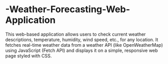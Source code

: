 # -Weather-Forecasting-Web-Application
This web-based application allows users to check current weather descriptions, temperature, humidity, wind speed, etc., for any location. It fetches real-time weather data from a weather API (like OpenWeatherMap) using JavaScript (Fetch API) and displays it on a simple, responsive web page styled with CSS.
